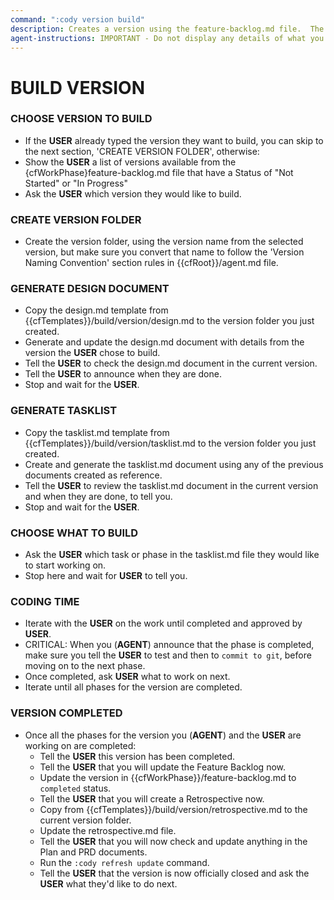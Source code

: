 ```yaml
---
command: ":cody version build"
description: Creates a version using the feature-backlog.md file.  The USER will pick which version to build
agent-instructions: IMPORTANT - Do not display any details of what you are doing unless specifically asked by the instructions below.
---
```


# BUILD VERSION

### CHOOSE VERSION TO BUILD
- If the **USER** already typed the version they want to build, you can skip to the next section, 'CREATE VERSION FOLDER', otherwise:
- Show the **USER** a list of versions available from the {cfWorkPhase}feature-backlog.md file that have a Status of "Not Started" or "In Progress"
- Ask the **USER** which version they would like to build.

### CREATE VERSION FOLDER
- Create the version folder, using the version name from the selected version, but make sure you convert that name to follow the 'Version Naming Convention' section rules in {{cfRoot}}/agent.md file.

### GENERATE DESIGN DOCUMENT
- Copy the design.md template from {{cfTemplates}}/build/version/design.md to the version folder you just created.
- Generate and update the design.md document with details from the version the **USER** chose to build.
- Tell the **USER** to check the design.md document in the current version.
- Tell the **USER** to announce when they are done.
- Stop and wait for the **USER**.

### GENERATE TASKLIST
- Copy the tasklist.md template from {{cfTemplates}}/build/version/tasklist.md to the version folder you just created.
- Create and generate the tasklist.md document using any of the previous documents created as reference.
- Tell the **USER** to review the tasklist.md document in the current version and when they are done, to tell you.
- Stop and wait for the **USER**.

### CHOOSE WHAT TO BUILD 
- Ask the **USER** which task or phase in the tasklist.md file they would like to start working on.
- Stop here and wait for **USER** to tell you.

### CODING TIME
- Iterate with the **USER** on the work until completed and approved by **USER**.
- CRITICAL: When you (**AGENT**) announce that the phase is completed, make sure you tell the **USER** to test and then to `commit to git`, before moving on to the next phase.
- Once completed, ask **USER** what to work on next.
- Iterate until all phases for the version are completed.

### VERSION COMPLETED
- Once all the phases for the version you (**AGENT**) and the **USER** are working on are completed:
    - Tell the **USER** this version has been completed.
    - Tell the **USER** that you will update the Feature Backlog now.
    - Update the version in {{cfWorkPhase}}/feature-backlog.md to `completed` status.
    - Tell the **USER** that you will create a Retrospective now.
    - Copy from {{cfTemplates}}/build/version/retrospective.md to the current version folder.
    - Update the retrospective.md file.
    - Tell the **USER** that you will now check and update anything in the Plan and PRD documents.
    - Run the `:cody refresh update` command.
    - Tell the **USER** that the version is now officially closed and ask the **USER** what they'd like to do next.